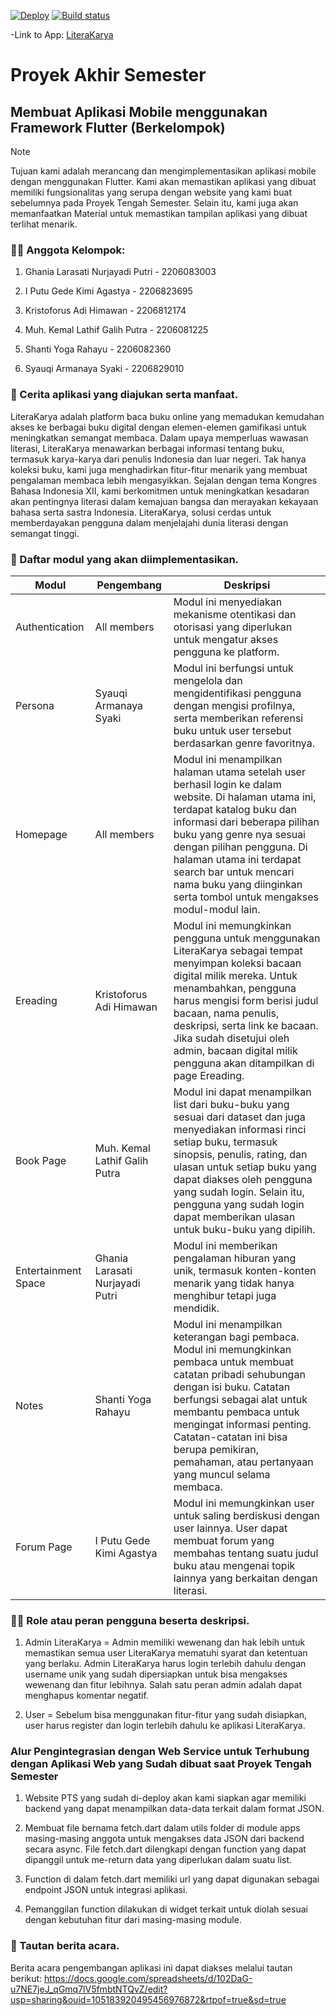 [![Deploy](https://github.com/pbp-d03/literakarya-mobile/actions/workflows/dpl.yml/badge.svg)](https://github.com/pbp-d03/literakarya-mobile/actions/workflows/release.yml)
[![Build status](https://build.appcenter.ms/v0.1/apps/b227e6ad-6015-441a-aff0-28583e6127d5/branches/main/badge)](https://appcenter.ms)

-Link to App: [LiteraKarya](https://install.appcenter.ms/orgs/literakarya_mobile/apps/literakarya/distribution_groups/public)

# Proyek Akhir Semester

## Membuat Aplikasi Mobile menggunakan Framework Flutter (Berkelompok)


> [!NOTE] 
> Tujuan kami adalah merancang dan mengimplementasikan aplikasi mobile dengan menggunakan Flutter. Kami akan memastikan aplikasi yang dibuat memiliki fungsionalitas yang serupa dengan website yang kami buat sebelumnya pada Proyek Tengah Semester. Selain itu, kami juga akan memanfaatkan Material untuk memastikan tampilan aplikasi yang dibuat terlihat menarik.

### :technologist: Anggota Kelompok:

1. Ghania Larasati Nurjayadi Putri - 2206083003

2. I Putu Gede Kimi Agastya - 2206823695

3. Kristoforus Adi Himawan - 2206812174

4. Muh. Kemal Lathif Galih Putra - 2206081225

5. Shanti Yoga Rahayu - 2206082360

6. Syauqi Armanaya Syaki - 2206829010


### :fairy: Cerita aplikasi yang diajukan serta manfaat.

LiteraKarya adalah platform baca buku online yang memadukan kemudahan akses ke berbagai buku digital dengan elemen-elemen gamifikasi untuk meningkatkan semangat membaca. Dalam upaya memperluas wawasan literasi, LiteraKarya menawarkan berbagai informasi tentang buku, termasuk karya-karya dari penulis Indonesia dan luar negeri. Tak hanya koleksi buku, kami juga menghadirkan fitur-fitur menarik yang membuat pengalaman membaca lebih mengasyikkan. Sejalan dengan tema Kongres Bahasa Indonesia XII, kami berkomitmen untuk meningkatkan kesadaran akan pentingnya literasi dalam kemajuan bangsa dan merayakan kekayaan bahasa serta sastra Indonesia. LiteraKarya, solusi cerdas untuk memberdayakan pengguna dalam menjelajahi dunia literasi dengan semangat tinggi.

### :notebook_with_decorative_cover: Daftar modul yang akan diimplementasikan.

| **Modul** | **Pengembang** | **Deskripsi** |
| ------------ | ------------ | ------------ |
| Authentication | All members | Modul ini menyediakan mekanisme otentikasi dan otorisasi yang diperlukan untuk mengatur akses pengguna ke platform. |
| Persona | Syauqi Armanaya Syaki | Modul ini berfungsi untuk mengelola dan mengidentifikasi pengguna dengan mengisi profilnya, serta memberikan referensi buku untuk user tersebut berdasarkan genre favoritnya. |
| Homepage | All members | Modul ini menampilkan halaman utama setelah user berhasil login ke dalam website. Di halaman utama ini, terdapat katalog buku dan informasi dari beberapa pilihan buku yang genre nya sesuai dengan pilihan pengguna. Di halaman utama ini terdapat search bar untuk mencari nama buku yang diinginkan serta tombol untuk mengakses modul-modul lain. |
| Ereading | Kristoforus Adi Himawan | Modul ini memungkinkan pengguna untuk menggunakan LiteraKarya sebagai tempat menyimpan koleksi bacaan digital milik mereka. Untuk menambahkan, pengguna harus mengisi form berisi judul bacaan, nama penulis, deskripsi, serta link ke bacaan. Jika sudah disetujui oleh admin, bacaan digital milik pengguna akan ditampilkan di page Ereading. |
| Book Page | Muh. Kemal Lathif Galih Putra | Modul ini dapat menampilkan list dari buku-buku yang sesuai dari dataset dan juga menyediakan informasi rinci setiap buku, termasuk sinopsis, penulis, rating, dan ulasan untuk setiap buku yang dapat diakses oleh pengguna yang sudah login. Selain itu, pengguna yang sudah login dapat memberikan ulasan untuk buku-buku yang dipilih.  |
| Entertainment Space | Ghania Larasati Nurjayadi Putri | Modul ini memberikan pengalaman hiburan yang unik, termasuk konten-konten menarik yang tidak hanya menghibur tetapi juga mendidik.  |
| Notes | Shanti Yoga Rahayu | Modul ini menampilkan keterangan bagi pembaca.  Modul ini memungkinkan pembaca untuk membuat catatan pribadi sehubungan dengan isi buku.  Catatan berfungsi sebagai alat untuk membantu pembaca untuk mengingat informasi penting. Catatan-catatan ini bisa berupa pemikiran, pemahaman, atau pertanyaan yang muncul selama membaca.  |
| Forum Page | I Putu Gede Kimi Agastya | Modul ini memungkinkan user untuk saling berdiskusi dengan user lainnya. User dapat membuat forum yang membahas tentang suatu judul buku atau mengenai topik lainnya yang berkaitan dengan literasi. |


### :man_judge: Role atau peran pengguna beserta deskripsi.
1. Admin LiteraKarya = Admin memiliki wewenang dan hak lebih untuk memastikan semua user LiteraKarya mematuhi syarat dan ketentuan yang berlaku. Admin LiteraKarya harus login terlebih dahulu dengan username unik yang sudah dipersiapkan untuk bisa mengakses wewenang dan fitur lebihnya. Salah satu peran admin adalah dapat menghapus komentar negatif.

2. User = Sebelum bisa menggunakan fitur-fitur yang sudah disiapkan, user harus register dan login terlebih dahulu ke aplikasi LiteraKarya.


### Alur Pengintegrasian dengan Web Service untuk Terhubung dengan Aplikasi Web yang Sudah dibuat saat Proyek Tengah Semester
1. Website PTS yang sudah di-deploy akan kami siapkan agar memiliki backend yang dapat menampilkan data-data terkait dalam format JSON. 

2. Membuat file bernama fetch.dart dalam utils folder di module apps masing-masing anggota untuk mengakses data JSON dari backend secara async. File fetch.dart dilengkapi dengan function yang dapat dipanggil untuk me-return data yang diperlukan dalam suatu list. 

3. Function di dalam fetch.dart memiliki url yang dapat digunakan sebagai endpoint JSON untuk integrasi aplikasi.

4. Pemanggilan function dilakukan di widget terkait untuk diolah sesuai dengan kebutuhan fitur dari masing-masing module.



### :newspaper: Tautan berita acara.
Berita acara pengembangan aplikasi ini dapat diakses melalui tautan berikut:
https://docs.google.com/spreadsheets/d/102DaG-u7NE7jeJ_qGmq7lV5fmbtNTQvZ/edit?usp=sharing&ouid=105183920495456976872&rtpof=true&sd=true

